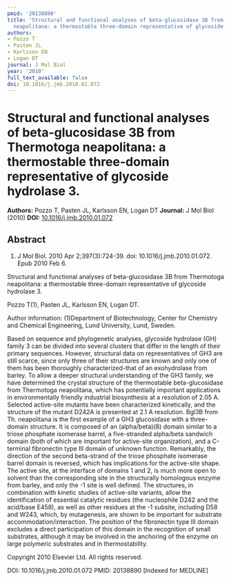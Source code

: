 ```yaml
---
pmid: '20138890'
title: 'Structural and functional analyses of beta-glucosidase 3B from Thermotoga
  neapolitana: a thermostable three-domain representative of glycoside hydrolase 3.'
authors:
- Pozzo T
- Pasten JL
- Karlsson EN
- Logan DT
journal: J Mol Biol
year: '2010'
full_text_available: false
doi: 10.1016/j.jmb.2010.01.072
---
```


# Structural and functional analyses of beta-glucosidase 3B from Thermotoga neapolitana: a thermostable three-domain representative of glycoside hydrolase 3.
**Authors:** Pozzo T, Pasten JL, Karlsson EN, Logan DT
**Journal:** J Mol Biol (2010)
**DOI:** [10.1016/j.jmb.2010.01.072](https://doi.org/10.1016/j.jmb.2010.01.072)

## Abstract

1. J Mol Biol. 2010 Apr 2;397(3):724-39. doi: 10.1016/j.jmb.2010.01.072. Epub
2010  Feb 6.

Structural and functional analyses of beta-glucosidase 3B from Thermotoga 
neapolitana: a thermostable three-domain representative of glycoside hydrolase 
3.

Pozzo T(1), Pasten JL, Karlsson EN, Logan DT.

Author information:
(1)Department of Biotechnology, Center for Chemistry and Chemical Engineering, 
Lund University, Lund, Sweden.

Based on sequence and phylogenetic analyses, glycoside hydrolase (GH) family 3 
can be divided into several clusters that differ in the length of their primary 
sequences. However, structural data on representatives of GH3 are still scarce, 
since only three of their structures are known and only one of them has been 
thoroughly characterized-that of an exohydrolase from barley. To allow a deeper 
structural understanding of the GH3 family, we have determined the crystal 
structure of the thermostable beta-glucosidase from Thermotoga neapolitana, 
which has potentially important applications in environmentally friendly 
industrial biosynthesis at a resolution of 2.05 A. Selected active-site mutants 
have been characterized kinetically, and the structure of the mutant D242A is 
presented at 2.1 A resolution. Bgl3B from Th. neapolitana is the first example 
of a GH3 glucosidase with a three-domain structure. It is composed of an 
(alpha/beta)(8) domain similar to a triose phosphate isomerase barrel, a 
five-stranded alpha/beta sandwich domain (both of which are important for 
active-site organization), and a C-terminal fibronectin type III domain of 
unknown function. Remarkably, the direction of the second beta-strand of the 
triose phosphate isomerase barrel domain is reversed, which has implications for 
the active-site shape. The active site, at the interface of domains 1 and 2, is 
much more open to solvent than the corresponding site in the structurally 
homologous enzyme from barley, and only the -1 site is well defined. The 
structures, in combination with kinetic studies of active-site variants, allow 
the identification of essential catalytic residues (the nucleophile D242 and the 
acid/base E458), as well as other residues at the -1 subsite, including D58 and 
W243, which, by mutagenesis, are shown to be important for substrate 
accommodation/interaction. The position of the fibronectin type III domain 
excludes a direct participation of this domain in the recognition of small 
substrates, although it may be involved in the anchoring of the enzyme on large 
polymeric substrates and in thermostability.

Copyright 2010 Elsevier Ltd. All rights reserved.

DOI: 10.1016/j.jmb.2010.01.072
PMID: 20138890 [Indexed for MEDLINE]
